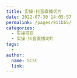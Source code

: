 ```yaml
---
title: 实操-抖音直播切片
date: 2022-07-30 14:05:57
permalink: /pages/911bb5/
categories:
  - 实操项目
  - 实操-抖音直播切片
tags:
  - 
author: 
  name: SCSC
  link: 
---
```


